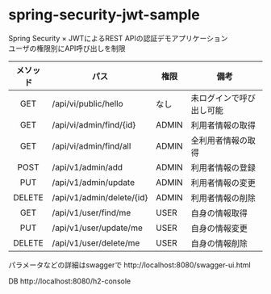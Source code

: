 # spring-security-jwt-sample
Spring Security × JWTによるREST APIの認証デモアプリケーション  
ユーザの権限別にAPI呼び出しを制限

|メソッド| パス                       | 権限  | 備考 |
|:------:|---------------------------|-------|--------------|
| GET| /api/vi/public/hello | なし | 未ログインで呼び出し可能 |
| GET| /api/vi/admin/find/{id} | ADMIN |利用者情報の取得|
| GET | /api/vi/admin/find/all | ADMIN |全利用者情報の取得              |
|POST  | /api/v1/admin/add         | ADMIN |利用者情報の登録|
|PUT   | /api/v1/admin/update      | ADMIN |利用者情報の変更|
|DELETE| /api/v1/admin/delete/{id} | ADMIN |利用者情報の削除|
|GET   | /api/v1/user/find/me      | USER  |自身の情報取得|
|PUT   | /api/v1/user/update/me      | USER  |自身の情報変更|
|DELETE   | /api/v1/user/delete/me      | USER  |自身の情報削除|

パラメータなどの詳細はswaggerで
http://localhost:8080/swagger-ui.html

DB
http://localhost:8080/h2-console
